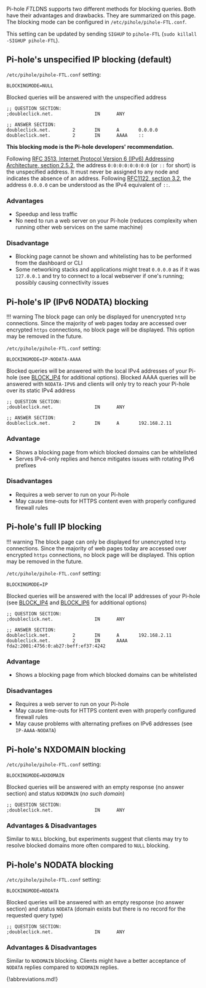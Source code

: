 Pi-hole *FTL*DNS supports two different methods for blocking queries. Both have their advantages and drawbacks. They are summarized on this page. The blocking mode can be configured in `/etc/pihole/pihole-FTL.conf`.

This setting can be updated by sending `SIGHUP` to `pihole-FTL` (`sudo killall -SIGHUP pihole-FTL`).

## Pi-hole's unspecified IP blocking (default)

`/etc/pihole/pihole-FTL.conf` setting:

```
BLOCKINGMODE=NULL
```

Blocked queries will be answered with the unspecified address

```
;; QUESTION SECTION:
;doubleclick.net.               IN      ANY

;; ANSWER SECTION:
doubleclick.net.        2       IN      A       0.0.0.0
doubleclick.net.        2       IN      AAAA    ::
```

**This blocking mode is the Pi-hole developers' recommendation.**

Following [RFC 3513, Internet Protocol Version 6 (IPv6) Addressing Architecture, section 2.5.2](https://tools.ietf.org/html/rfc3513#section-2.5.2), the address `0:0:0:0:0:0:0:0` (or `::` for short) is the unspecified address. It must never be assigned to any node and indicates the absence of an address. Following [RFC1122, section 3.2](https://tools.ietf.org/html/rfc1122#section-3.2), the address `0.0.0.0` can be understood as the IPv4 equivalent of `::`.

### Advantages

- Speedup and less traffic
- No need to run a web server on your Pi-hole (reduces complexity when running other web services on the same machine)

### Disadvantage

- Blocking page cannot be shown and whitelisting has to be performed from the dashboard or CLI
- Some networking stacks and applications might treat `0.0.0.0` as if it was `127.0.0.1` and try to connect to a local webserver if one's running; possibly causing connectivity issues

## Pi-hole's IP (IPv6 NODATA) blocking

!!! warning
    The block page can only be displayed for unencrypted `http` connections. Since the majority of web pages today are accessed over encrypted `https` connections, no block page will be displayed. This option may be removed in the future.

`/etc/pihole/pihole-FTL.conf` setting:

```
BLOCKINGMODE=IP-NODATA-AAAA
```

Blocked queries will be answered with the local IPv4 addresses of your Pi-hole (see [BLOCK_IP4](configfile.md#block_ipv4) for additional options). Blocked AAAA queries will be answered with `NODATA-IPV6` and clients will only try to reach your Pi-hole over its static IPv4 address

```
;; QUESTION SECTION:
;doubleclick.net.               IN      ANY

;; ANSWER SECTION:
doubleclick.net.        2       IN      A       192.168.2.11
```

### Advantage

- Shows a blocking page from which blocked domains can be whitelisted
- Serves IPv4-only replies and hence mitigates issues with rotating IPv6 prefixes

### Disadvantages

- Requires a web server to run on your Pi-hole
- May cause time-outs for HTTPS content even with properly configured firewall rules

## Pi-hole's full IP blocking

!!! warning
    The block page can only be displayed for unencrypted `http` connections. Since the majority of web pages today are accessed over encrypted `https` connections, no block page will be displayed. This option may be removed in the future.

`/etc/pihole/pihole-FTL.conf` setting:

```
BLOCKINGMODE=IP
```

Blocked queries will be answered with the local IP addresses of your Pi-hole (see [BLOCK_IP4](configfile.md#block_ipv4) and  [BLOCK_IP6](configfile.md#block_ipv6) for additional options)

```
;; QUESTION SECTION:
;doubleclick.net.               IN      ANY

;; ANSWER SECTION:
doubleclick.net.        2       IN      A       192.168.2.11
doubleclick.net.        2       IN      AAAA    fda2:2001:4756:0:ab27:beff:ef37:4242
```

### Advantage

- Shows a blocking page from which blocked domains can be whitelisted

### Disadvantages

- Requires a web server to run on your Pi-hole
- May cause time-outs for HTTPS content even with properly configured firewall rules
- May cause problems with alternating prefixes on IPv6 addresses (see `IP-AAAA-NODATA`)

## Pi-hole's NXDOMAIN blocking

`/etc/pihole/pihole-FTL.conf` setting:

```
BLOCKINGMODE=NXDOMAIN
```

Blocked queries will be answered with an empty response (no answer section) and status `NXDOMAIN` (*no such domain*)

```
;; QUESTION SECTION:
;doubleclick.net.               IN      ANY
```

### Advantages & Disadvantages

Similar to `NULL` blocking, but experiments suggest that clients may try to resolve blocked domains more often compared to `NULL` blocking.

## Pi-hole's NODATA blocking

`/etc/pihole/pihole-FTL.conf` setting:

```
BLOCKINGMODE=NODATA
```

Blocked queries will be answered with an empty response (no answer section) and status `NODATA` (domain exists but there is no record for the requested query type)

```
;; QUESTION SECTION:
;doubleclick.net.               IN      ANY
```

### Advantages & Disadvantages

Similar to `NXDOMAIN` blocking. Clients might have a better acceptance of `NODATA` replies compared to `NXDOMAIN` replies.

{!abbreviations.md!}
